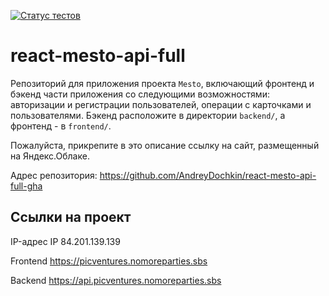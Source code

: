 [![Статус тестов](../../actions/workflows/tests.yml/badge.svg)](../../actions/workflows/tests.yml)

# react-mesto-api-full
 Репозиторий для приложения проекта `Mesto`, включающий фронтенд и бэкенд части приложения со следующими возможностями: авторизации и регистрации пользователей, операции с карточками и пользователями. Бэкенд расположите в директории `backend/`, а фронтенд - в `frontend/`. 
  
Пожалуйста, прикрепите в это описание ссылку на сайт, размещенный на Яндекс.Облаке.

Адрес репозитория: https://github.com/AndreyDochkin/react-mesto-api-full-gha

## Ссылки на проект 

IP-адрес IP 84.201.139.139

Frontend https://picventures.nomoreparties.sbs

Backend https://api.picventures.nomoreparties.sbs
